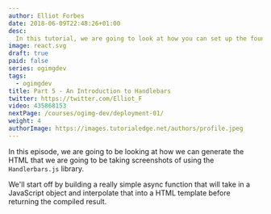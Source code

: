 ```yaml
---
author: Elliot Forbes
date: 2018-06-09T22:48:26+01:00
desc:
  In this tutorial, we are going to look at how you can set up the foundations for the REST API that will be powering our SaaS product.
image: react.svg
draft: true
paid: false
series: ogimgdev
tags:
  - ogimgdev
title: Part 5 - An Introduction to Handlebars
twitter: https://twitter.com/Elliot_F
video: 435868153
nextPage: /courses/ogimg-dev/deployment-01/
weight: 4
authorImage: https://images.tutorialedge.net/authors/profile.jpeg
---
```


In this episode, we are going to be looking at how we can generate the HTML that we are going to be taking screenshots of using the `Handlerbars.js` library.

We'll start off by building a really simple async function that will take in a JavaScript object and interpolate that into a HTML template before returning the compiled result.

